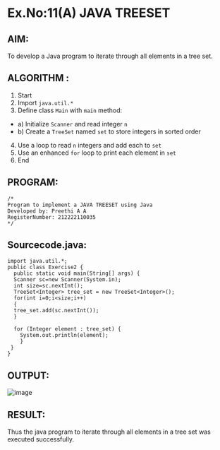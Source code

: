 # Ex.No:11(A)         JAVA TREESET
## AIM:
 To develop a Java program to iterate through all elements in a tree set.


## ALGORITHM :
1.	Start
2.	Import `java.util.*`
3.	Define class `Main` with `main` method:
-	a) Initialize `Scanner` and read integer `n`
-	b) Create a `TreeSet` named `set` to store integers in sorted order
4.	Use a loop to read `n` integers and add each to `set`
5.	Use an enhanced `for` loop to print each element in `set`
6.	End


## PROGRAM:
 ```
/*
Program to implement a JAVA TREESET using Java
Developed by: Preethi A A 
RegisterNumber: 212222110035
*/
```

## Sourcecode.java:
```
import java.util.*;
public class Exercise2 {
  public static void main(String[] args) {
  Scanner sc=new Scanner(System.in);
  int size=sc.nextInt();
  TreeSet<Integer> tree_set = new TreeSet<Integer>();
  for(int i=0;i<size;i++)
  {
  tree_set.add(sc.nextInt());
  }
 
  for (Integer element : tree_set) {
    System.out.println(element);
    }
 }
}
```

## OUTPUT:

![image](https://github.com/user-attachments/assets/cbbad970-3221-4760-b083-7f6cd3ea591b)

## RESULT:
Thus the java program to iterate through all elements in a tree set was executed successfully.

